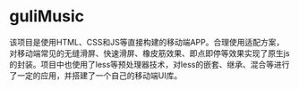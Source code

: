 # guliMusic
该项目是使用HTML、CSS和JS等直接构建的移动端APP。合理使用适配方案，对移动端常见的无缝滑屏、快速滑屏、橡皮筋效果、即点即停等效果实现了原生js的封装。项目中也使用了less等预处理器技术，对less的嵌套、继承、混合等进行了一定的应用，并搭建了一个自己的移动端UI库。

